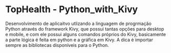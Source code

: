 # TopHealth - Python_with_Kivy
Desenvolvimento de aplicaitvo utlizando a linguagem de progrmação Python através do framework Kivy, que possui tantas opções para desktop e mobile, e com ele possui alguns comandos próprios do Kivy, basicamente a parte lógica é feita em python e a gráfica em Kivy.
A dica é importar sempre as bibliotecas disponíveis para o Python.


